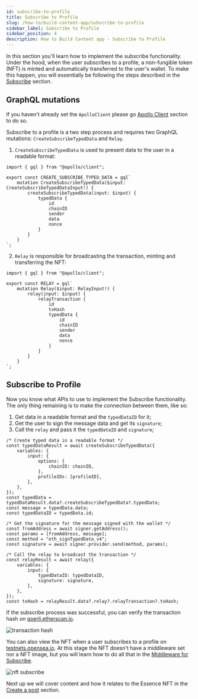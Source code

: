 ```yaml
---
id: subscribe-to-profile
title: Subscribe to Profile
slug: /how-to/build-content-app/subscribe-to-profile
sidebar_label: Subscribe to Profile
sidebar_position: 4
description: How to Build Content app - Subscribe to Profile
---
```


In this section you'll learn how to implement the subscribe functionality. Under the hood, when the user subscribes to a profile, a non-fungible token (NFT) is minted and automatically transferred to the user's wallet.
To make this happen, you will essentially be following the steps described in the [Subscribe](/guides/mutation/subscribe) section.

## GraphQL mutations

If you haven't already set the `ApolloClient` please go [Apollo Client](/how-to/build-content-app/authentication#apollo-client) section to do so.

Subscribe to a profile is a two step process and requires two GraphQL mutations: `CreateSubscribeTypedData` and `Relay`.

1. `CreateSubscribeTypedData` is used to present data to the user in a readable format:

```tsx title="graphql/CreateSubscribeTypedData.ts"
import { gql } from "@apollo/client";

export const CREATE_SUBSCRIBE_TYPED_DATA = gql`
    mutation CreateSubscribeTypedData($input: CreateSubscribeTypedDataInput!) {
        createSubscribeTypedData(input: $input) {
            typedData {
                id
                chainID
                sender
                data
                nonce
            }
        }
    }
`;
```

2. `Relay` is responsible for broadcasting the transaction, minting and transferring the NFT:

```tsx title="graphql/Relay.ts"
import { gql } from "@apollo/client";

export const RELAY = gql`
    mutation Relay($input: RelayInput!) {
        relay(input: $input) {
            relayTransaction {
                id
                txHash
                typedData {
                    id
                    chainID
                    sender
                    data
                    nonce
                }
            }
        }
    }
`;
```

## Subscribe to Profile

Now you know what APIs to use to implement the Subscribe functionality. The only thing remaining is to make the connection between them, like so:

1. Get data in a readable format and the `typedDataID` for it;
2. Get the user to sign the message data and get its `signature`;
3. Call the `relay` and pass it the `typedDataID` and `signature`;

```tsx title="components/SubscribeBtn.tsx"
/* Create typed data in a readable format */
const typedDataResult = await createSubscribeTypedData({
    variables: {
        input: {
            options: {
                chainID: chainID,
            },
            profileIDs: [profileID],
        },
    },
});
const typedData = typedDataResult.data?.createSubscribeTypedData?.typedData;
const message = typedData.data;
const typedDataID = typedData.id;

/* Get the signature for the message signed with the wallet */
const fromAddress = await signer.getAddress();
const params = [fromAddress, message];
const method = "eth_signTypedData_v4";
const signature = await signer.provider.send(method, params);

/* Call the relay to broadcast the transaction */
const relayResult = await relay({
    variables: {
        input: {
            typedDataID: typedDataID,
            signature: signature,
        },
    },
});
const txHash = relayResult.data?.relay?.relayTransaction?.txHash;
```

If the subscribe process was successful, you can verify the transaction hash on [goerli.etherscan.io](https://goerli.etherscan.io/).

![transaction hash](/img/v2/build-content-app-subscribe-to-profile-tx.png)

You can also view the NFT when a user subscribes to a profile on [testnets.opensea.io](testnets.opensea.io). At this stage the NFT doesn't have a middleware set nor a NFT image, but you will learn how to do all that in the [Middleware for Subscribe](/how-to/build-content-app/middleware-for-post).

![nft subscribe](/img/v2/build-content-app-subscribe-to-profile-nft.png)

Next up we will cover content and how it relates to the Essence NFT in the [Create a post](/how-to/build-content-app/create-a-post) section.
